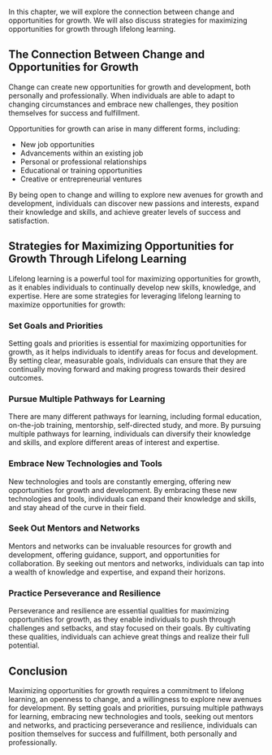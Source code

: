 
In this chapter, we will explore the connection between change and opportunities for growth. We will also discuss strategies for maximizing opportunities for growth through lifelong learning.

The Connection Between Change and Opportunities for Growth
----------------------------------------------------------

Change can create new opportunities for growth and development, both personally and professionally. When individuals are able to adapt to changing circumstances and embrace new challenges, they position themselves for success and fulfillment.

Opportunities for growth can arise in many different forms, including:

* New job opportunities
* Advancements within an existing job
* Personal or professional relationships
* Educational or training opportunities
* Creative or entrepreneurial ventures

By being open to change and willing to explore new avenues for growth and development, individuals can discover new passions and interests, expand their knowledge and skills, and achieve greater levels of success and satisfaction.

Strategies for Maximizing Opportunities for Growth Through Lifelong Learning
----------------------------------------------------------------------------

Lifelong learning is a powerful tool for maximizing opportunities for growth, as it enables individuals to continually develop new skills, knowledge, and expertise. Here are some strategies for leveraging lifelong learning to maximize opportunities for growth:

### Set Goals and Priorities

Setting goals and priorities is essential for maximizing opportunities for growth, as it helps individuals to identify areas for focus and development. By setting clear, measurable goals, individuals can ensure that they are continually moving forward and making progress towards their desired outcomes.

### Pursue Multiple Pathways for Learning

There are many different pathways for learning, including formal education, on-the-job training, mentorship, self-directed study, and more. By pursuing multiple pathways for learning, individuals can diversify their knowledge and skills, and explore different areas of interest and expertise.

### Embrace New Technologies and Tools

New technologies and tools are constantly emerging, offering new opportunities for growth and development. By embracing these new technologies and tools, individuals can expand their knowledge and skills, and stay ahead of the curve in their field.

### Seek Out Mentors and Networks

Mentors and networks can be invaluable resources for growth and development, offering guidance, support, and opportunities for collaboration. By seeking out mentors and networks, individuals can tap into a wealth of knowledge and expertise, and expand their horizons.

### Practice Perseverance and Resilience

Perseverance and resilience are essential qualities for maximizing opportunities for growth, as they enable individuals to push through challenges and setbacks, and stay focused on their goals. By cultivating these qualities, individuals can achieve great things and realize their full potential.

Conclusion
----------

Maximizing opportunities for growth requires a commitment to lifelong learning, an openness to change, and a willingness to explore new avenues for development. By setting goals and priorities, pursuing multiple pathways for learning, embracing new technologies and tools, seeking out mentors and networks, and practicing perseverance and resilience, individuals can position themselves for success and fulfillment, both personally and professionally.
